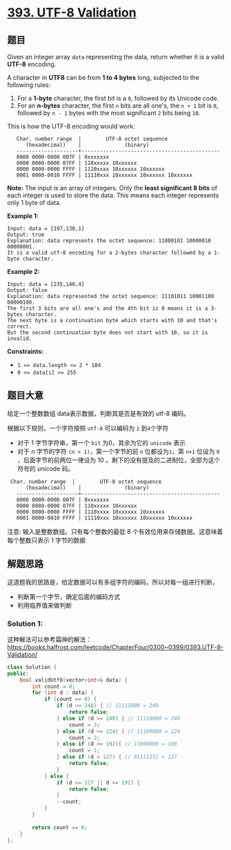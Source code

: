 # [393. UTF-8 Validation](https://leetcode.com/problems/utf-8-validation/)

## 题目

Given an integer array `data` representing the data, return whether it is a valid **UTF-8** encoding.

A character in **UTF8** can be from **1 to 4 bytes** long, subjected to the following rules:

1. For a **1-byte** character, the first bit is a `0`, followed by its Unicode code.
2. For an **n-bytes** character, the first `n` bits are all one's, the `n + 1` bit is `0`, followed by `n - 1` bytes with the most significant `2` bits being `10`.

This is how the UTF-8 encoding would work:

```
   Char. number range  |        UTF-8 octet sequence
      (hexadecimal)    |              (binary)
   --------------------+---------------------------------------------
   0000 0000-0000 007F | 0xxxxxxx
   0000 0080-0000 07FF | 110xxxxx 10xxxxxx
   0000 0800-0000 FFFF | 1110xxxx 10xxxxxx 10xxxxxx
   0001 0000-0010 FFFF | 11110xxx 10xxxxxx 10xxxxxx 10xxxxxx
```

**Note:** The input is an array of integers. Only the **least significant 8 bits** of each integer is used to store the data. This means each integer represents only 1 byte of data.

 

**Example 1:**

```
Input: data = [197,130,1]
Output: true
Explanation: data represents the octet sequence: 11000101 10000010 00000001.
It is a valid utf-8 encoding for a 2-bytes character followed by a 1-byte character.
```

**Example 2:**

```
Input: data = [235,140,4]
Output: false
Explanation: data represented the octet sequence: 11101011 10001100 00000100.
The first 3 bits are all one's and the 4th bit is 0 means it is a 3-bytes character.
The next byte is a continuation byte which starts with 10 and that's correct.
But the second continuation byte does not start with 10, so it is invalid.
```

 

**Constraints:**

- `1 <= data.length <= 2 * 104`
- `0 <= data[i] <= 255`

## 题目大意

给定一个整数数组 data表示数据，判断其是否是有效的 utf-8 编码。

根据以下规则，一个字符按照 `utf-8` 可以编码为 `1` 到` 4 `个字符

* 对于 1 字节字符串，第一个 `bit` 为0，其余为它的 `unicode` 表示
* 对于 n 字节的字符 `(n > 1)`，第一个字节的前 `n` 位都设为`1`，第 `n+1` 位设为 `0` ，后面字节的前两位一律设为 10 。剩下的没有提及的二进制位，全部为这个符号的 unicode 码。

````
 Char. number range  |        UTF-8 octet sequence
      (hexadecimal)    |              (binary)
   --------------------+---------------------------------------------
   0000 0000-0000 007F | 0xxxxxxx
   0000 0080-0000 07FF | 110xxxxx 10xxxxxx
   0000 0800-0000 FFFF | 1110xxxx 10xxxxxx 10xxxxxx
   0001 0000-0010 FFFF | 11110xxx 10xxxxxx 10xxxxxx 10xxxxxx
````

注意: 输入是整数数组。只有每个整数的最低 8 个有效位用来存储数据。这意味着每个整数只表示 1 字节的数据

## 解题思路

这道题我的思路是，给定数据可以有多组字符的编码，所以对每一组进行判断，

* 判断第一个字节，确定后面的编码方式
* 利用临界值来做判断

### Solution 1:

这种解法可以参考霜神的解法：https://books.halfrost.com/leetcode/ChapterFour/0300~0399/0393.UTF-8-Validation/



```c++
class Solution {
public:
    bool validUtf8(vector<int>& data) {
        int count = 0;
        for (int d : data) {
            if (count == 0) {
                if (d >= 248) { // 11111000 = 248
                    return false;
                } else if (d >= 240) { // 11110000 = 240
                    count = 3;
                } else if (d >= 224) { // 11100000 = 224
                    count = 2;
                } else if (d >= 192){ // 11000000 = 198
                    count = 1;
                } else if (d > 127) { // 01111111 = 127
                    return false;
                }
            } else {
                if (d <= 127 || d >= 192) {
                    return false;
                }
                --count;
            }
        }
        
        return count == 0;
    }
};
```

